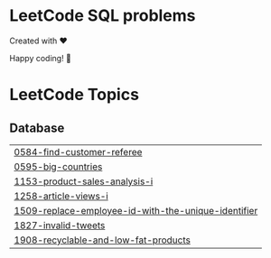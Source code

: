 # LeetCode SQL problems


Created with :heart:


 Happy coding! 🚀

<!---LeetCode Topics Start-->
# LeetCode Topics
## Database
|  |
| ------- |
| [0584-find-customer-referee](https://github.com/Danyal-Rana/SQL_50/tree/master/0584-find-customer-referee) |
| [0595-big-countries](https://github.com/Danyal-Rana/SQL_50/tree/master/0595-big-countries) |
| [1153-product-sales-analysis-i](https://github.com/Danyal-Rana/SQL_50/tree/master/1153-product-sales-analysis-i) |
| [1258-article-views-i](https://github.com/Danyal-Rana/SQL_50/tree/master/1258-article-views-i) |
| [1509-replace-employee-id-with-the-unique-identifier](https://github.com/Danyal-Rana/SQL_50/tree/master/1509-replace-employee-id-with-the-unique-identifier) |
| [1827-invalid-tweets](https://github.com/Danyal-Rana/SQL_50/tree/master/1827-invalid-tweets) |
| [1908-recyclable-and-low-fat-products](https://github.com/Danyal-Rana/SQL_50/tree/master/1908-recyclable-and-low-fat-products) |
<!---LeetCode Topics End-->